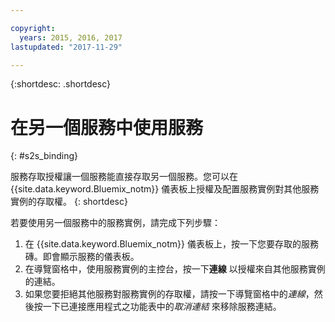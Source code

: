 ```yaml
---

copyright:
  years: 2015, 2016, 2017
lastupdated: "2017-11-29"

---
```


{:shortdesc: .shortdesc}

# 在另一個服務中使用服務
{: #s2s_binding}

服務存取授權讓一個服務能直接存取另一個服務。您可以在 {{site.data.keyword.Bluemix_notm}} 儀表板上授權及配置服務實例對其他服務實例的存取權。
{: shortdesc}

若要使用另一個服務中的服務實例，請完成下列步驟：

1. 在 {{site.data.keyword.Bluemix_notm}} 儀表板上，按一下您要存取的服務磚。即會顯示服務的儀表板。
2. 在導覽窗格中，使用服務實例的主控台，按一下**連線** 以授權來自其他服務實例的連結。
3. 如果您要拒絕其他服務對服務實例的存取權，請按一下導覽窗格中的*連線*，然後按一下已連接應用程式之功能表中的*取消連結* 來移除服務連結。
